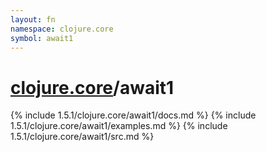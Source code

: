 ```yaml
---
layout: fn
namespace: clojure.core
symbol: await1
---
```


# [clojure.core](../)/await1

{% include 1.5.1/clojure.core/await1/docs.md %}
{% include 1.5.1/clojure.core/await1/examples.md %}
{% include 1.5.1/clojure.core/await1/src.md %}


